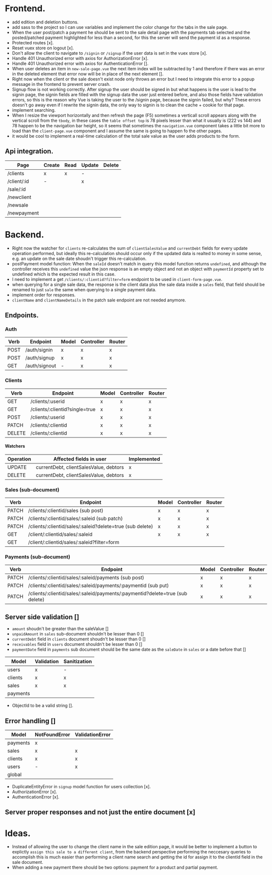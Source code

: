 <style type="text/css">
body {
  max-width: 1800px;
  margin-left: auto;
  margin-right: auto;
}
</style>

# Frontend.
* add edition and deletion buttons.
* add sass to the project so I can use variables and implement the color change for the tabs in the sale page.
* When the user post/patch a payment he should be sent to the sale detail page with the payments tab selected and the posted/patched payment highlighted for less than a second, for this the server will send the payment id as a response.
* Protected routes [x].
* Reset vuex store on logout [x].
* Don't allow the client to navigate to `/signin` or `/signup` if the user data is set in the vuex store [x].
* Handle 401 Unauthorized error with axios for AuthorizationError [x].
* Handle 401 Unauthorized error with axios for AuthenticationError [].
* When user deletes an item in `new-sale-page.vue` the next item index will be subtracted by 1 and therefore if there was an error in the deleted element that error now will be in place of the next element [].
* Right now when the client or the sale doesn't exist node only throws an error but I need to integrate this error to a popup message in the frontend to prevent server crash.
* Signup flow is not working correctly. After signup the user should be signed in but what happens is the user is lead to the signin page, the signin fields are filled with the signup data the user just entered before, and also those fields have validation errors, so this is the reason why Vue is taking the user to the /signin page, because the signin failed, but why? These errors doesn't go away even if I rewrite the signin data, the only way to signin is to clean the cache + cookie for that page.
* implement searching.
* When I resize the viewport horizontally and then refresh the page (F5) sometimes a verticall scroll appears along with the vertical scroll from the `tbody`, in these cases the `table offset top` is 78 pixels lesser than what it usually is (222 vs 144) and 78 happen to be the navigation bar height, so it seems that sometimes the `navigation.vue` component takes a little bit more to load than the `client-page.vue` component and I assume the same is going to happen fo the other pages.
* it would be cool to implement a real-time calculation of the total sale value as the user adds products to the form.

## Api integration.

| Page        | Create | Read | Update | Delete |
|-------------|--------|------|--------|--------|
| /clients    | x      | x    | -      |        |
| /client/:id | -      |      | x      |        |
| /sale/:id   |        |      |        |        |
| /newclient  |        |      |        |        |
| /newsale    |        |      |        |        |
| /newpayment |        |      |        |        |

# Backend.
* Right now the watcher for `clients` re-calculates the sum of `clientSalesValue` and `currentDebt` fields for every update operation performed, but ideally this re-calculation should occur only if the updated data is realted to money in some sense, e.g. an update on the sale date shoudn't trigger this re-calculation.
* postPayment model function: When the `saleId` doesn't match in query this model function returns `undefined`, and although the controller receives this `undefined` value the json response is an empty object and not an object with `paymentId` property set to undefined which is the expected result in this case.
* I need to implement a get `/clients/:clientid?filter=form` endpoint to be used in `client-form-page.vue`.
* when querying for a single sale data, the response is the client data plus the sale data inside a `sales` field, that field should be renamed to just `sale` the same when querying to a single payment data.
* implement order for responses.
* `clientName` and `clientNameDetails` in the patch sale endpoint are not needed anymore.

## Endpoints.

### Auth

| Verb | Endpoint      | Model | Controller | Router |
|------|---------------|-------|------------|--------|
| POST | /auth/signin  | x     | x          | x      |
| POST | /auth/signup  | x     | x          | x      |
| GET  | /auth/signout | -     | x          | x      |

### Clients

| Verb   | Endpoint                       | Model | Controller | Router |
|--------|--------------------------------|-------|------------|--------|
| GET    | /clients/:userid               | x     | x          | x      |
| GET    | /clients/:clientid?single=true | x     | x          | x      |
| POST   | /clients/:userid               | x     | x          | x      |
| PATCH  | /clients/:clientid             | x     | x          | x      |
| DELETE | /clients/:clientid             | x     | x          | x      |

#### Watchers

| Operation | Affected fields in user                | Implemented |
|-----------|----------------------------------------|-------------|
| UPDATE    | currentDebt, clientSalesValue, debtors | x           |
| DELETE    | currentDebt, clientSalesValue, debtors | x           |

### Sales (sub-document)

| Verb  | Endpoint                                                  | Model | Controller | Router |
|-------|-----------------------------------------------------------|-------|------------|--------|
| PATCH | /clients/:clientid/sales (sub post)                       | x     | x          | x      |
| PATCH | /clients/:clientid/sales/:saleid (sub patch)              | x     | x          | x      |
| PATCH | /clients/:clientid/sales/:saleid?delete=true (sub delete) | x     | x          | x      |
| GET   | /client/:clientid/sales/:saleid                           | x     | x          | x      |
| GET   | /client/:clientid/sales/:saleid?filter=form               |       |            |        |

### Payments (sub-document)

| Verb  | Endpoint                                                                      | Model | Controller | Router |
|-------|-------------------------------------------------------------------------------|-------|------------|--------|
| PATCH | /clients/:clientid/sales/:saleid/payments (sub post)                          | x     | x          | x      |
| PATCH | /clients/:clientid/sales/:saleid/payments/:paymentid (sub put)                | x     | x          | x      |
| PATCH | /clients/:clientid/sales/:saleid/payments/:paymentid?delete=true (sub delete) | x     | x          | x      |

## Server side validation []
* `amount` shoudn't be greater than the saleValue []
* `unpaidAmount` in `sales` sub-document shouldn't be lesser than 0 []
* `currentDebt` field in `clients` document shoudn't be lesser than 0 []
* `receivables` field in `users` document shouldn't be lesser than 0 []
* `paymentDate` field in `payments` sub document should be the same date as the `saleDate` in `sales` or a date before that []

| Model    | Validation | Sanitization |
|----------|------------|--------------|
| users    | x          | -            |
| clients  | x          | x            |
| sales    | x          | x            |
| payments |            |              |

* ObjectId to be a valid string [].

## Error handling []

| Model    | NotFoundError | ValidationError |
|----------|---------------|-----------------|
| payments | x             |                 |
| sales    | x             | x               |
| clients  | x             | x               |
| users    | -             | x               |
| global   |               |                 |

* DuplicateEntityError in `signup` model function for users collection [x].
* AuthorizationError [x].
* AuthenticationError [x].

## Server proper responses and not just the entire document [x]

# Ideas. 
* Instead of allowing the user to change the client name in the sale edition page, it would be better to implement a button to explictly `assign this sale to a different client`, from the backend perspective performing the neccesary queries to accomplish this is much easier than performing a client name search and getting the id for assign it to the clientId field in the sale document.
* When adding a new payment there should be two options: payment for a product and partial payment.
